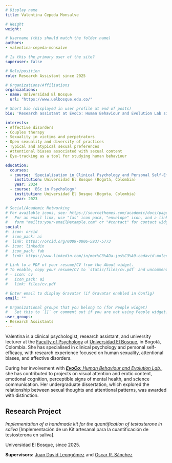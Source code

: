 ```yaml
---
# Display name
title: Valentina Cepeda Monsalve

# Weight
weight:

# Username (this should match the folder name)
authors:
- valentina-cepeda-monsalve

# Is this the primary user of the site?
superuser: false

# Role/position
role: Research Assistant since 2025

# Organizations/Affiliations
organizations:
- name: Universidad El Bosque
  url: "https://www.uelbosque.edu.co/"

# Short bio (displayed in user profile at end of posts)
bio: 'Research assistant at EvoCo: Human Behaviour and Evolution Lab since 2025.'

interests:
- Affective disorders
- Couples therapy
- Sexuality in victims and perpetrators
- Open sexuality and diversity of practices
- Typical and atypical sexual preferences
- Attentional biases associated with sexual content
- Eye-tracking as a tool for studying human behaviour

education:
  courses:
  - course: 'Specialisation in Clinical Psychology and Personal Self-Efficacy'
    institution: Universidad El Bosque (Bogotá, Colombia)
    year: 2024
  - course: 'BSc in Psychology'
    institution: Universidad El Bosque (Bogota, Colombia)
    year: 2023

# Social/Academic Networking
# For available icons, see: https://sourcethemes.com/academic/docs/page-builder/#icons
#   For an email link, use "fas" icon pack, "envelope" icon, and a link in the
#   form "mailto:your-email@example.com" or "#contact" for contact widget.
social:
#- icon: orcid
#  icon_pack: ai
#  link: https://orcid.org/0009-0006-5937-5773
#- icon: linkedin
#  icon_pack: fab
#  link: https://www.linkedin.com/in/mar%C3%ADa-jos%C3%A9-cadavid-molecular-biology/

# Link to a PDF of your resume/CV from the About widget.
# To enable, copy your resume/CV to `static/files/cv.pdf` and uncomment the lines below.
# - icon: cv
#   icon_pack: ai
#   link: files/cv.pdf

# Enter email to display Gravatar (if Gravatar enabled in Config)
email: ""

# Organizational groups that you belong to (for People widget)
#   Set this to `[]` or comment out if you are not using People widget.
user_groups:
- Research Assistants
---
```


Valentina is a clinical psychologist, research assistant, and university lecturer at the [Faculty of Psychology](https://www.unbosque.edu.co/psicologia) at [Universidad El Bosque](https://www.unbosque.edu.co/), in Bogotá, Colombia. She has specialised in clinical psychology and personal self-efficacy, with research experience focused on human sexuality, attentional biases, and affective disorders.

During her involvement with [***EvoCo**: Human Behaviour and Evolution Lab,*](/en/team/), she has contributed to projects on visual attention and erotic content, emotional cognition, perceptible signs of mental health, and science communication. Her undergraduate dissertation, which explored the relationship between sexual thoughts and attentional patterns, was awarded with distinction.

## **Research Project** 

*Implementation of a handmade kit for the quantification of testosterone in saliva* [Implementación de un Kit artesanal para la cuantificación de testosterona en saliva].

Universidad El Bosque, since 2025.

**Supervisors:** [Juan David Leongómez](/en/#about) and [Oscar R. Sánchez](/en/author/oscar-r.-sanchez/)
